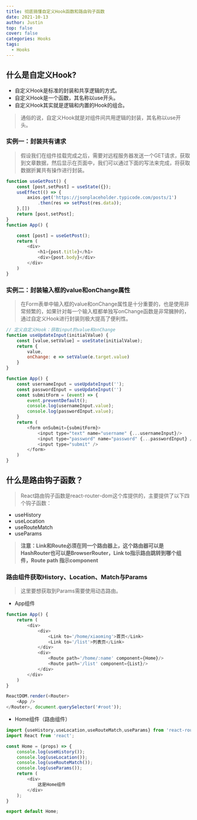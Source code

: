 ```yaml
---
title: 彻底搞懂自定义Hook函数和路由钩子函数
date: 2021-10-13
author: Justin
top: false
cover: false
categories: Hooks
tags:
  - Hooks
---
```


## 什么是自定义Hook?
* 自定义Hook是标准的封装和共享逻辑的方式。
* 自定义Hook是一个函数，其名称以use开头。
* 自定义Hook其实就是逻辑和内置的Hook的组合。

>通俗的说，自定义Hook就是对组件间共用逻辑的封装，其名称以use开头。

### 实例一：封装共有请求
>假设我们在组件挂载完成之后，需要对远程服务器发送一个GET请求，获取到文章数据，然后显示在页面中，我们可以通过下面的写法来完成，将获取数据折翼共有操作进行封装。
```js
function useGetPost() {
    const [post,setPost] = useState({});
    useEffect(() => {
        axios.get('https://jsonplaceholder.typicode.com/posts/1')
            .then(res => setPost(res.data));
    },[])
    return [post,setPost];
}
function App() {

    const [post] = useGetPost();
    return (
        <div>
            <h1>{post.title}</h1>
            <div>{post.body}</div>
        </div>
    )
}
```

### 实例二：封装输入框的value和onChange属性
>在Form表单中输入框的value和onChange属性是十分重要的，也是使用非常频繁的，如果针对每一个输入框都单独写onChange函数是非常臃肿的，通过自定义Hook进行封装则极大提高了便利性。

```js
// 定义自定义Hook：获取input的value和onChange
function useUpdateInput(initialValue) {
    const [value,setValue] = useState(initialValue);
    return {
        value,
        onChange: e => setValue(e.target.value)
    }
}

function App() {
    const usernameInput = useUpdateInput('');
    const passwordInput = useUpdateInput('')
    const submitForm = (event) => {
        event.preventDefault();
        console.log(usernameInput.value);
        console.log(passwordInput.value);
    }
    return (
        <form onSubmit={submitForm}>
            <input type="text" name="username" {...usernameInput}/>
            <input type="password" name="password" {...passwordInput} />
            <input type="submit" />
        </form>
    )
}
```

## 什么是路由钩子函数？
>React路由钩子函数是react-router-dom这个库提供的，主要提供了以下四个钩子函数：

* useHistory
* useLocation
* useRouteMatch
* useParams

>**注意：Link和Route必须在同一个路由器上，这个路由器可以是HashRouter也可以是BrowserRouter，Link to指示路由跳转到哪个组件，Route path 指示component**

### 路由组件获取History、Location、Match与Params
>这里要想获取到Params需要使用动态路由。

* App组件
```js
function App() {
    return (
        <div>
            <div>
                <Link to='/home/xiaoming'>首页</Link>
                <Link to='/list'>列表页</Link>
            </div>
            <div>
                <Route path='/home/:name' component={Home}/>
                <Route path='/list' component={List}/>
            </div>
        </div>
    )
}

ReactDOM.render(<Router>
    <App />
</Router>, document.querySelector('#root'));
```
* Home组件（路由组件）
```js
import {useHistory,useLocation,useRouteMatch,useParams} from 'react-router-dom'
import React from 'react';

const Home = (props) => {
    console.log(useHistory());
    console.log(useLocation());
    console.log(useRouteMatch());
    console.log(useParams());
    return (
        <div>
            这是Home组件
        </div>
    );
}

export default Home;
```




